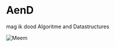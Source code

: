 # AenD

mag ik dood
Algoritme and Datastructures

![Meem](https://partyflock.nl/images/cache/001579670030d43902f868e91a02d8f5e6)